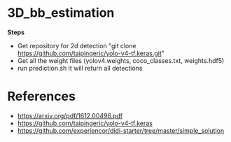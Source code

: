 # 3D_bb_estimation
**Steps**
+ Get repository for 2d detection "git clone https://github.com/taipingeric/yolo-v4-tf.keras.git"
+ Get all the weight files (yolov4.weights, coco_classes.txt, weights.hdf5)
+ run prediction.sh it will return all detections

# References
+ https://arxiv.org/pdf/1612.00496.pdf
+ https://github.com/taipingeric/yolo-v4-tf.keras
+ https://github.com/experiencor/didi-starter/tree/master/simple_solution